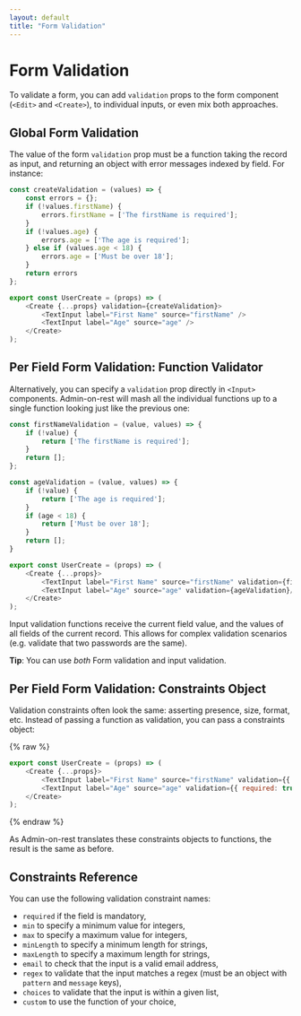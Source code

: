 ```yaml
---
layout: default
title: "Form Validation"
---
```


# Form Validation

To validate a form, you can add `validation` props to the form component (`<Edit>` and `<Create>`), to individual inputs, or even mix both approaches.

## Global Form Validation

The value of the form `validation` prop must be a function taking the record as input, and returning an object with error messages indexed by field. For instance:

``` js
const createValidation = (values) => {
    const errors = {};
    if (!values.firstName) {
        errors.firstName = ['The firstName is required'];
    }
    if (!values.age) {
        errors.age = ['The age is required'];
    } else if (values.age < 18) {
        errors.age = ['Must be over 18'];
    }
    return errors
};

export const UserCreate = (props) => (
    <Create {...props} validation={createValidation}>
        <TextInput label="First Name" source="firstName" />
        <TextInput label="Age" source="age" />
    </Create>
);
```

## Per Field Form Validation: Function Validator

Alternatively, you can specify a `validation` prop directly in `<Input>` components. Admin-on-rest will mash all the individual functions up to a single function looking just like the previous one:

```js
const firstNameValidation = (value, values) => {
    if (!value) {
        return ['The firstName is required'];
    }
    return [];
};

const ageValidation = (value, values) => {
    if (!value) {
        return ['The age is required'];
    }
    if (age < 18) {
        return ['Must be over 18'];
    }
    return [];
}

export const UserCreate = (props) => (
    <Create {...props}>
        <TextInput label="First Name" source="firstName" validation={firstNameValidation} />
        <TextInput label="Age" source="age" validation={ageValidation}/>
    </Create>
);
```

Input validation functions receive the current field value, and the values of all fields of the current record. This allows for complex validation scenarios (e.g. validate that two passwords are the same).

**Tip**: You can use *both* Form validation and input validation.

## Per Field Form Validation: Constraints Object

Validation constraints often look the same: asserting presence, size, format, etc. Instead of passing a function as validation, you can pass a constraints object:

{% raw %}
```js
export const UserCreate = (props) => (
    <Create {...props}>
        <TextInput label="First Name" source="firstName" validation={{ required: true }} />
        <TextInput label="Age" source="age" validation={{ required: true, min: 18 }}/>
    </Create>
);
```
{% endraw %}

As Admin-on-rest translates these constraints objects to functions, the result is the same as before.

## Constraints Reference

You can use the following validation constraint names:

* `required` if the field is mandatory,
* `min` to specify a minimum value for integers,
* `max` to specify a maximum value for integers,
* `minLength` to specify a minimum length for strings,
* `maxLength` to specify a maximum length for strings,
* `email` to check that the input is a valid email address,
* `regex` to validate that the input matches a regex (must be an object with `pattern` and `message` keys),
* `choices` to validate that the input is within a given list,
* `custom` to use the function of your choice,
